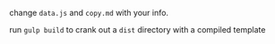 change `data.js` and `copy.md` with your info.

run `gulp build` to crank out a `dist` directory with a compiled template
